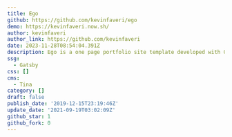 ```yaml
---
title: Ego
github: https://github.com/kevinfaveri/ego
demo: https://kevinfaveri.now.sh/
author: kevinfaveri
author_link: https://github.com/kevinfaveri
date: 2023-11-28T08:54:04.391Z
description: Ego is a one page portfolio site template developed with Gatsby + TinaCMS.
ssg:
  - Gatsby
css: []
cms:
  - Tina
category: []
draft: false
publish_date: '2019-12-15T23:19:46Z'
update_date: '2021-09-19T03:02:09Z'
github_star: 1
github_fork: 0
---
```

